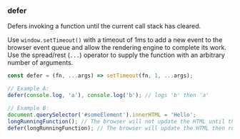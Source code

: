 ### defer

Defers invoking a function until the current call stack has cleared.

Use `window.setTimeout()` with a timeout of 1ms to add a new event to the browser
event queue and allow the rendering engine to complete its work. Use the spread/rest (`...`)
operator to supply the function with an arbitrary number of arguments.

```js
const defer = (fn, ...args) => setTimeout(fn, 1, ...args);
```

```js
// Example A:
defer(console.log, 'a'), console.log('b'); // logs 'b' then 'a'

// Example B:
document.querySelector('#someElement').innerHTML = 'Hello';
longRunningFunction(); // The browser will not update the HTML until this has finished
defer(longRunningFunction); // The browser will update the HTML then run the function
```
